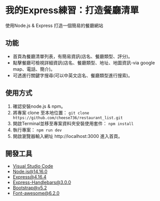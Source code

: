# 我的Express練習：打造餐廳清單
使用Node.js & Express 打造一個簡易的餐廳網站

## 功能
+ 首頁為餐廳清單列表，有簡易資訊(店名、餐廳類型、評分)。
+ 點擊餐廳可檢視詳細資訊(店名、餐廳類型、地址、地圖資訊-via google map、電話、簡介)。
+ 可透進行關鍵字搜尋(可以中英文店名、餐廳類型進行搜索)。

## 使用方式
1. 確認安裝node.js & npm。
2. 將專案 clone 至本地位置： `git clone https://github.com/cheese736/restaurant_list.git`
3. 開啟Terminal並移至專案資料夾安裝使用套件： `npm install`
4. 執行專案： `npm run dev`
5. 開啟瀏覽器輸入網址 http://localhost:3000 進入首頁。


## 開發工具
+ [Visual Studio Code](https://visualstudio.microsoft.com/zh-hant/)
+ [Node.js@14.16.0](https://nodejs.org/en/)
+ [Express@4.16.4](https://www.npmjs.com/package/express)
+ [Express-Handlebars@3.0.0](https://www.npmjs.com/package/express-handlebars)
+ [Bootstrap@v5.2](https://getbootstrap.com/)
+ [Font-awesome@6.2.0](https://fontawesome.com/)
